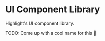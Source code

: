 # UI Component Library

Highlight's UI component library.

TODO: Come up with a cool name for this 🤔
